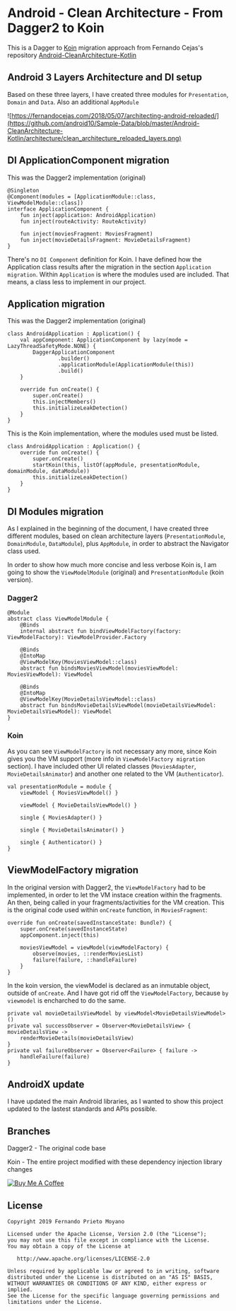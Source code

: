 # Android - Clean Architecture - From Dagger2 to Koin

This is a Dagger to [Koin][1] migration approach from Fernando Cejas's repository [Android-CleanArchitecture-Kotlin][2]

[1]:       https://insert-koin.io/docs/2.0/getting-started/android/
[2]:       https://github.com/android10/Android-CleanArchitecture-Kotlin

## Android 3 Layers Architecture and DI setup

Based on these three layers, I have created three modules for `Presentation`, `Domain` and `Data`. Also an additional `AppModule`

![https://fernandocejas.com/2018/05/07/architecting-android-reloaded/](https://github.com/android10/Sample-Data/blob/master/Android-CleanArchitecture-Kotlin/architecture/clean_architecture_reloaded_layers.png)

##  DI ApplicationComponent migration
This was the Dagger2 implementation (original)
```
@Singleton
@Component(modules = [ApplicationModule::class, ViewModelModule::class])
interface ApplicationComponent {
    fun inject(application: AndroidApplication)
    fun inject(routeActivity: RouteActivity)

    fun inject(moviesFragment: MoviesFragment)
    fun inject(movieDetailsFragment: MovieDetailsFragment)
}
```
There's no `DI Component` definition for Koin. I have defined how the Application class results after the migration in the section `Application migration`.
Within `Application` is where the modules used are included. That means, a class less to implement in our project.

##  Application migration
This was the Dagger2 implementation (original)
```
class AndroidApplication : Application() {
    val appComponent: ApplicationComponent by lazy(mode = LazyThreadSafetyMode.NONE) {
        DaggerApplicationComponent
                .builder()
                .applicationModule(ApplicationModule(this))
                .build()
    }

    override fun onCreate() {
        super.onCreate()
        this.injectMembers()
        this.initializeLeakDetection()
    }
}
```

This is the Koin implementation, where the modules used must be listed.
```
class AndroidApplication : Application() {
    override fun onCreate() {
        super.onCreate()
        startKoin(this, listOf(appModule, presentationModule, domainModule, dataModule))
        this.initializeLeakDetection()
    }
}
```

## DI Modules migration
As I explained in the beginning of the document, I have created three different modules, based on clean architecture layers (`PresentationModule`, `DomainModule`, `DataModule`), plus `AppModule`, in order to abstract the Navigator class used.

In order to show how much more concise and less verbose Koin is, I am going to show the `ViewModelModule` (original) and `PresentationModule` (koin version).

### Dagger2
```
@Module
abstract class ViewModelModule {
    @Binds
    internal abstract fun bindViewModelFactory(factory: ViewModelFactory): ViewModelProvider.Factory

    @Binds
    @IntoMap
    @ViewModelKey(MoviesViewModel::class)
    abstract fun bindsMoviesViewModel(moviesViewModel: MoviesViewModel): ViewModel

    @Binds
    @IntoMap
    @ViewModelKey(MovieDetailsViewModel::class)
    abstract fun bindsMovieDetailsViewModel(movieDetailsViewModel: MovieDetailsViewModel): ViewModel
}
```

### Koin

As you can see `ViewModelFactory` is not necessary any more, since Koin gives you the VM support (more info in `ViewModelFactory migration` section).
I have included other UI related classes (`MoviesAdapter`, `MovieDetailsAnimator`) and another one related to the VM (`Authenticator`).

```
val presentationModule = module {
    viewModel { MoviesViewModel() }

    viewModel { MovieDetailsViewModel() }

    single { MoviesAdapter() }

    single { MovieDetailsAnimator() }

    single { Authenticator() }
}
```

## ViewModelFactory migration
In the original version with Dagger2, the `ViewModelFactory` had to be implemented, in order to let the VM instace creation within the fragments. An then, being called in your fragments/activities for the VM creation.
This is the original code used within `onCreate` function, in `MoviesFragment`:
```
override fun onCreate(savedInstanceState: Bundle?) {
    super.onCreate(savedInstanceState)
    appComponent.inject(this)

    moviesViewModel = viewModel(viewModelFactory) {
        observe(movies, ::renderMoviesList)
        failure(failure, ::handleFailure)
    }
}

```

In the koin version, the viewModel is declared as an inmutable object, outside of `onCreate`. And I have got rid off the `ViewModelFactory`, because `by viewmodel` is encharched to do the same.
```
private val movieDetailsViewModel by viewModel<MovieDetailsViewModel>()
private val successObserver = Observer<MovieDetailsView> { movieDetailsView ->
    renderMovieDetails(movieDetailsView)
}
private val failureObserver = Observer<Failure> { failure ->
    handleFailure(failure)
}
```

## AndroidX update

I have updated the main Android libraries, as I wanted to show this project updated to the lastest standards and APIs possible.

## Branches

Dagger2 - The original code base

Koin - The entire project modified with these dependency injection library changes


<a href="https://www.buymeacoffee.com/DSbMElGNU" target="_blank"><img src="https://www.buymeacoffee.com/assets/img/custom_images/orange_img.png" alt="Buy Me A Coffee" style="height: auto !important;width: auto !important;" ></a>

## License

    Copyright 2019 Fernando Prieto Moyano

    Licensed under the Apache License, Version 2.0 (the "License");
    you may not use this file except in compliance with the License.
    You may obtain a copy of the License at

       http://www.apache.org/licenses/LICENSE-2.0

    Unless required by applicable law or agreed to in writing, software
    distributed under the License is distributed on an "AS IS" BASIS,
    WITHOUT WARRANTIES OR CONDITIONS OF ANY KIND, either express or implied.
    See the License for the specific language governing permissions and
    limitations under the License.
